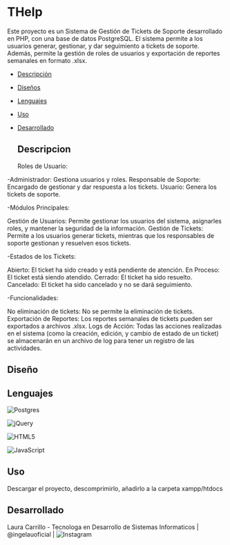 # THelp

Este proyecto es un Sistema de Gestión de Tickets de Soporte desarrollado en PHP, con una base de datos PostgreSQL. El sistema permite a los usuarios generar, gestionar, y dar seguimiento a tickets de soporte. Además, permite la gestión de roles de usuarios y exportación de reportes semanales en formato .xlsx.

- [Descripción](#descripción)
- [Diseños](#diseños)
- [Lenguajes](#lenguajes)
- [Uso](#uso)
- [Desarrollado](#desarrollado)

  ## Descripcion
  Roles de Usuario:

-Administrador: Gestiona usuarios y roles.
Responsable de Soporte: Encargado de gestionar y dar respuesta a los tickets.
Usuario: Genera los tickets de soporte.

-Módulos Principales:

Gestión de Usuarios: Permite gestionar los usuarios del sistema, asignarles roles, y mantener la seguridad de la información.
Gestión de Tickets: Permite a los usuarios generar tickets, mientras que los responsables de soporte gestionan y resuelven esos tickets.

-Estados de los Tickets:

Abierto: El ticket ha sido creado y está pendiente de atención.
En Proceso: El ticket está siendo atendido.
Cerrado: El ticket ha sido resuelto.
Cancelado: El ticket ha sido cancelado y no se dará seguimiento.

-Funcionalidades:

No eliminación de tickets: No se permite la eliminación de tickets.
Exportación de Reportes: Los reportes semanales de tickets pueden ser exportados a archivos .xlsx.
Logs de Acción: Todas las acciones realizadas en el sistema (como la creación, edición, y cambio de estado de un ticket) se almacenarán en un archivo de log para tener un registro de las actividades.


## Diseño 


## Lenguajes 

![Postgres](https://img.shields.io/badge/postgres-%23316192.svg?style=for-the-badge&logo=postgresql&logoColor=white)

![jQuery](https://img.shields.io/badge/jquery-%230769AD.svg?style=for-the-badge&logo=jquery&logoColor=white)

![HTML5](https://img.shields.io/badge/html5-%23E34F26.svg?style=for-the-badge&logo=html5&logoColor=white)

![JavaScript](https://img.shields.io/badge/javascript-%23323330.svg?style=for-the-badge&logo=javascript&logoColor=%23F7DF1E)


## Uso

Descargar el proyecto, descomprimirlo, añadirlo a la carpeta xampp/htdocs



## Desarrollado 

Laura Carrillo - Tecnologa en Desarrollo de Sistemas Informaticos
| @ingelauoficial |  ![Instagram](https://img.shields.io/badge/Instagram-%23E4405F.svg?style=for-the-badge&logo=Instagram&logoColor=white)
